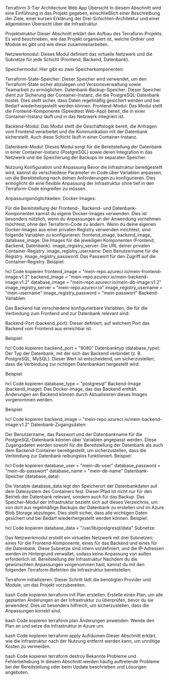 Terraform 3-Tier Architecture Web App
Übersicht
In diesem Abschnitt wird eine Einführung in das Projekt gegeben, einschließlich einer Beschreibung der Ziele, einer kurzen Erklärung der Drei-Schichten-Architektur und einer allgemeinen Übersicht über die Infrastruktur.

Projektstruktur
Dieser Abschnitt erklärt den Aufbau des Terraform-Projekts. Es wird beschrieben, wie das Projekt organisiert ist, welche Ordner und Module es gibt und wie diese zusammenarbeiten.

Netzwerkmodul: Dieses Modul definiert das virtuelle Netzwerk und die Subnetze für jede Schicht (Frontend, Backend, Datenbank).

Speichermodul: Hier gibt es zwei Speicherkomponenten:

Terraform-State-Speicher: Dieser Speicher wird verwendet, um den Terraform-State sicher abzulegen und Versionsverwaltung sowie Teamarbeit zu ermöglichen.
Datenbank-Backup-Speicher: Dieser Speicher dient zur Sicherung der Container-Instanz, die die PostgreSQL-Datenbank hostet. Dies stellt sicher, dass Daten regelmäßig gesichert werden und bei Bedarf wiederhergestellt werden können.
Frontend-Modul: Das Modul stellt die Frontend-Komponente (Speedtest Web-App) bereit, die in einer Container-Instanz läuft und in das Netzwerk integriert ist.

Backend-Modul: Das Modul stellt die Geschäftslogik bereit, die Anfragen vom Frontend verarbeitet und die Kommunikation mit der Datenbank sicherstellt. Auch diese Schicht läuft in einer Container-Instanz.

Datenbank-Modul: Dieses Modul sorgt für die Bereitstellung der Datenbank in einer Container-Instanz (PostgreSQL) sowie deren Integration in das Netzwerk und die Speicherung der Backups im separaten Speicher.

Nutzung
Konfiguration und Anpassung
Bevor die Infrastruktur bereitgestellt wird, kannst du verschiedene Parameter im Code über Variablen anpassen, um die Bereitstellung nach deinen Anforderungen zu konfigurieren. Dies ermöglicht dir eine flexible Anpassung der Infrastruktur ohne tief in den Terraform-Code eingreifen zu müssen.

Anpassungsmöglichkeiten:
Docker-Images:

Für die Bereitstellung der Frontend-, Backend- und Datenbank-Komponenten kannst du eigene Docker-Images verwenden. Dies ist besonders nützlich, wenn du Anpassungen an der Anwendung vornehmen möchtest, ohne den Terraform-Code zu ändern. Wenn du deine eigenen Docker-Images aus einer privaten Registry verwenden möchtest, sind folgende Variablen zu konfigurieren:
frontend_image, backend_image, database_image: Die Images für die jeweiligen Komponenten (Frontend, Backend, Datenbank).
image_registry_server: Die URL deiner privaten Container-Registry.
image_registry_username: Dein Benutzername für die Registry.
image_registry_password: Das Passwort für den Zugriff auf die Container-Registry.
Beispiel:

hcl
Code kopieren
frontend_image         = "mein-repo.azurecr.io/mein-frontend-image:v1.2"
backend_image          = "mein-repo.azurecr.io/mein-backend-image:v1.2"
database_image         = "mein-repo.azurecr.io/mein-db-image:v1.2"
image_registry_server  = "mein-repo.azurecr.io"
image_registry_username = "mein-username"
image_registry_password = "mein-passwort"
Backend-Variablen:

Das Backend hat verschiedene konfigurierbare Variablen, die für die Verbindung zum Frontend und zur Datenbank relevant sind:

Backend-Port (backend_port): Dieser definiert, auf welchem Port das Backend vom Frontend aus erreichbar ist.

Beispiel:

hcl
Code kopieren
backend_port = "8080"
Datenbanktyp (database_type): Der Typ der Datenbank, mit der sich das Backend verbindet (z. B. PostgreSQL, MySQL). Dieser Wert ist entscheidend, um sicherzustellen, dass die Verbindung zur richtigen Datenbankart hergestellt wird.

Beispiel:

hcl
Code kopieren
database_type = "postgresql"
Backend-Image (backend_image): Das Docker-Image, das das Backend enthält. Änderungen am Backend können durch Aktualisieren dieses Images vorgenommen werden.

Beispiel:

hcl
Code kopieren
backend_image = "mein-repo.azurecr.io/mein-backend-image:v1.2"
Datenbank-Zugangsdaten:

Der Benutzername, das Passwort und der Datenbankname für die PostgreSQL-Datenbank können über Variablen angepasst werden. Diese Zugangsdaten werden sowohl für die Bereitstellung der Datenbank als auch dem Backend-Container bereitgestellt, um sicherzustellen, dass die Verbindung zur Datenbank reibungslos funktioniert.
Beispiel:

hcl
Code kopieren
database_user     = "mein-db-user"
database_password = "mein-db-passwort"
database_name     = "mein-db-name"
Datenbank-Speicher (database_data):

Die Variable database_data legt den Speicherort der Datenbankdaten auf dem Dateisystem des Containers fest. Dieser Pfad ist nicht nur für den Betrieb der Datenbank relevant, sondern auch für das Backup. Das Speicher-Modul der Infrastruktur bezieht sich auf dieses Verzeichnis, um von dort aus regelmäßige Backups der Datenbank zu erstellen und im Azure Blob Storage abzulegen. Dies stellt sicher, dass alle wichtigen Daten gesichert und bei Bedarf wiederhergestellt werden können.
Beispiel:

hcl
Code kopieren
database_data = "/var/lib/postgresql/data"
Subnetze:

Das Netzwerkmodul erstellt ein virtuelles Netzwerk mit drei Subnetzen: eines für die Frontend-Komponente, eines für das Backend und eines für die Datenbank. Diese Subnetze sind intern vordefiniert, und die IP-Adressen werden im Hintergrund verwaltet, sodass keine Anpassung von außen erforderlich ist.
Bereitstellung der Infrastruktur
Nachdem du die gewünschten Anpassungen vorgenommen hast, kannst du mit den folgenden Terraform-Befehlen die Infrastruktur bereitstellen:

Terraform initialisieren: Dieser Schritt lädt die benötigten Provider und Module, um das Projekt vorzubereiten.

bash
Code kopieren
terraform init
Plan erstellen: Erstelle einen Plan, um alle geplanten Änderungen an der Infrastruktur zu überprüfen, bevor du sie anwendest. Dies ist besonders hilfreich, um sicherzustellen, dass die Anpassungen korrekt sind.

bash
Code kopieren
terraform plan
Änderungen anwenden: Wende den Plan an und setze die Infrastruktur in Azure um.

bash
Code kopieren
terraform apply
Aufräumen
Dieser Abschnitt erklärt, wie die Infrastruktur nach der Nutzung entfernt werden kann, um unnötige Kosten zu vermeiden.

bash
Code kopieren
terraform destroy
Bekannte Probleme und Fehlerbehebung
In diesem Abschnitt werden häufig auftretende Probleme bei der Bereitstellung oder beim Update beschrieben und Lösungen angeboten.
